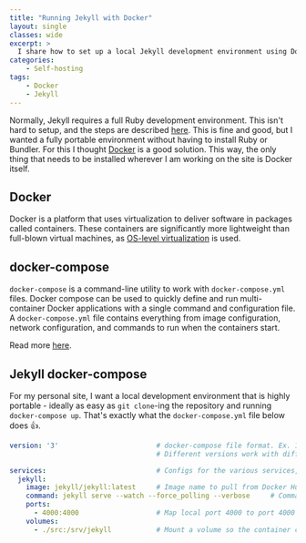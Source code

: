 ```yaml
---
title: "Running Jekyll with Docker"
layout: single
classes: wide
excerpt: >
  I share how to set up a local Jekyll development environment using Docker.
categories: 
    - Self-hosting
tags:
    - Docker
    - Jekyll
---
```


Normally, Jekyll requires a full Ruby development environment. This isn't hard to setup, and the steps are described [here](https://jekyllrb.com/docs/). This is fine and good, but I wanted a fully portable environment without having to install Ruby or Bundler. For this I thought [Docker](https://www.docker.com) is a good solution. This way, the only thing that needs to be installed wherever I am working on the site is Docker itself.

## Docker

Docker is a platform that uses virtualization to deliver software in packages called containers. These containers are significantly more lightweight than full-blown virtual machines, as [OS-level virtualization](https://en.wikipedia.org/wiki/OS-level_virtualization) is used.

## docker-compose

`docker-compose` is a command-line utility to work with `docker-compose.yml` files. Docker compose can be used to quickly define and run multi-container Docker applications with a single command and configuration file. A `docker-compose.yml` file contains everything from image configuration, network configuration, and commands to run when the containers start.

Read more [here](https://docs.docker.com/compose/).

## Jekyll docker-compose

For my personal site, I want a local development environment that is highly portable - ideally as easy as `git clone`-ing the repository and running `docker-compose up`. That's exactly what the `docker-compose.yml` file below does 👍.

```yml
version: '3'                        # docker-compose file format. Ex. 1, 2, or 3.
                                    # Different versions work with different versions of Docker

services:                           # Configs for the various services, we just have one
  jekyll:
    image: jekyll/jekyll:latest     # Image name to pull from Docker Hub
    command: jekyll serve --watch --force_polling --verbose     # Command to run when the container starts
    ports:
      - 4000:4000                   # Map local port 4000 to port 4000 in the container
    volumes:
      - ./src:/srv/jekyll           # Mount a volume so the container can access local data in the src directory
```
